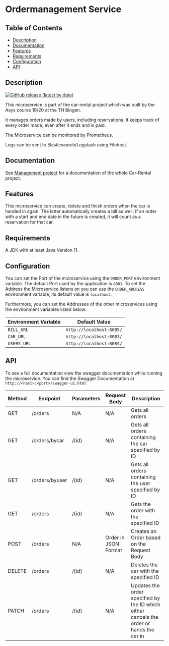 # Ordermanagement Service
## Table of Contents

- [Description](#description)
- [Documentation](#documentation)
- [Features](#features)
- [Requirements](#requirements)
- [Configuration](#configuration)
- [API](#api)

## Description
[![GitHub release (latest by date)](https://img.shields.io/github/v/release/asys1920/ordermanagementservice)](https://github.com/asys1920/ordermanagementservice/releases/tag/v1.0.0)

This microservice is part of the car-rental project which was built
by the Asys course 19/20 at the TH Bingen.

It manages orders made by users, including reservations. It keeps track of every order made, even after it ends and is paid.

The Microservice can be monitored by Prometheus.

Logs can be sent to Elasticsearch/Logstash using Filebeat.

## Documentation
See [Management project](https://github.com/asys1920/management) for a documentation of the whole Car-Rental project.
## Features
This microservice can create, delete and finish orders when the car is handed in again. The latter automatically creates a bill as well.
If an order with a start and end date in the future is created, it will count as a reservation for that car.

## Requirements
A JDK with at least Java Version 11.

## Configuration
You can set the Port of the microservice using the `ORDER_PORT` environment variable.
The default Port used by the application is `8081`. To set the Address the Microservice
listens on you can use the `ORDER_ADDRESS` environment variable, its default value is
`localhost`.

Furthermore, you can set the Addresses of the other microservices using the environment
variables listed below:

Environment Variable | Default Value
--- | --- 
`BILL_URL` | `http://localhost:8085/`
`CAR_URL` | `http://localhost:8083/` 
`USERS_URL` | `http://localhost:8084/` 

## API
To see a full documentation view the swagger documentation while running the microservice. You can
find the Swagger Documentation at `http://<host>:<port>/swagger-ui.html` 

Method | Endpoint | Parameters | Request Body | Description
--- | --- | ---  | --- | ---
GET | /orders | N/A | N/A | Gets all orders
GET | /orders/bycar | /{id} | N/A | Gets all orders containing the car specified by ID
GET | /orders/byuser | /{id} | N/A | Gets all orders containing the user specified by ID
GET | /orders | /{id} | N/A | Gets the order with the specified ID
POST | /orders | N/A | Order in JSON Format | Creates an Order based on the Request Body
DELETE | /orders | /{id} | N/A | Deletes the car with the specified ID
PATCH | /orders | /{id} | N/A | Updates the order specified by the ID which either cancels the order or hands the car in
